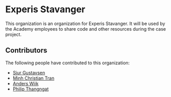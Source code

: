 # Experis Stavanger

This organization is an organization for Experis Stavanger. It will be used by the Academy employees to share code and other resources during the case project.

## Contributors

The following people have contributed to this organization:

- [Sjur Gustavsen](https://github.com/GustavsenSj)
- [Minh Christian Tran](https://github.com/Mintra99)
- [Anders Wiik](https://github.com/andyret26)
- [Philip Thangngat](https://github.com/thangfart)



